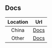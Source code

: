 ## Docs
|Location|Url|
|:---:|:---:|
|China|[Docs](https://rhythmlian.cn/2020/02/14/QuickStart-Rhy/)|
|Other|[Docs](https://rhythmicc.github.io/2020/02/14/QuickStart-Rhy/)|
